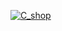 [![C_shop](https://github.com/VasilevDenis/c_shop/actions/workflows/vite.yml/badge.svg)](https://github.com/VasilevDenis/c_shop/actions/workflows/vite.yml)